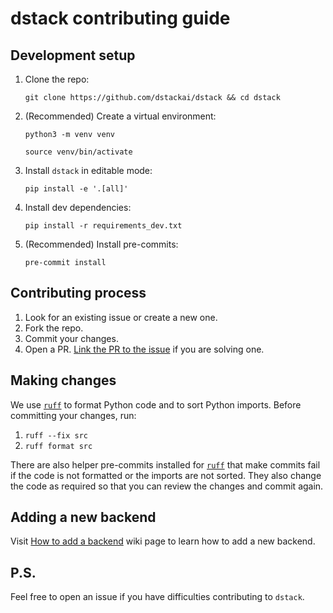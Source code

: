 # dstack contributing guide

## Development setup

1. Clone the repo:
    ```
    git clone https://github.com/dstackai/dstack && cd dstack
    ```
2. (Recommended) Create a virtual environment:
    ```
    python3 -m venv venv
    ```
    ```
    source venv/bin/activate
    ```
3. Install `dstack` in editable mode:
    ```
    pip install -e '.[all]'
    ```
4. Install dev dependencies:
    ```
    pip install -r requirements_dev.txt
    ```
5. (Recommended) Install pre-commits:
    ```
    pre-commit install
    ```

## Contributing process

1. Look for an existing issue or create a new one.
2. Fork the repo.
3. Commit your changes.
4. Open a PR. [Link the PR to the issue](https://docs.github.com/en/issues/tracking-your-work-with-issues/linking-a-pull-request-to-an-issue) if you are solving one.

## Making changes

We use [`ruff`](https://docs.astral.sh/ruff/) to format Python code and to sort Python imports. Before committing your changes, run:

1. `ruff --fix src`
2. `ruff format src`


There are also helper pre-commits installed for [`ruff`](https://docs.astral.sh/ruff/integrations/#pre-commit) that make commits fail if the code is not formatted or the imports are not sorted. They also change the code as required so that you can review the changes and commit again.

## Adding a new backend

Visit [How to add a backend](https://github.com/dstackai/dstack/wiki/How-to-add-a-backend) wiki page to learn how to add a new backend.

## P.S.

Feel free to open an issue if you have difficulties contributing to `dstack`.
